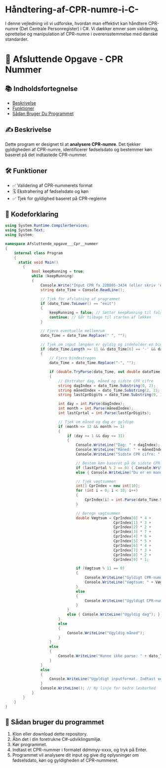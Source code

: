 # Håndtering-af-CPR-numre-i-C-
I denne vejledning vil vi udforske, hvordan man effektivt kan håndtere CPR-numre (Det Centrale Personregister) i C#. Vi dækker emner som validering, oprettelse og manipulation af CPR-numre i overensstemmelse med danske standarder.
# 🎉 Afsluttende Opgave - CPR Nummer

## 📚 Indholdsfortegnelse
- [Beskrivelse](#beskrivelse)
- [Funktioner](#funktioner)
- [Sådan Bruger Du Programmet](#-sådan-bruger-du-programmet)


## ✍️ Beskrivelse
Dette program er designet til at **analysere CPR-numre**. Det tjekker gyldigheden af CPR-numre, identificerer fødselsdato og bestemmer køn baseret på det indtastede CPR-nummer. 

## 🛠️ Funktioner
- ✅ Validering af CPR-nummerets format
- 🗓️ Ekstrahering af fødselsdato og køn
- ✅ Tjek for gyldighed baseret på CPR-reglerne





## 📜 Kodeforklaring
```csharp
using System.Runtime.CompilerServices;
using System.Text;
using System;

namespace Afsluttende_opgave___Cpr__nummer
{
    internal class Program
    {
      static void Main()
        {
            bool keepRunning = true;
            while (keepRunning)
            {
                Console.Write("Input CPR fx 220805-3434 (eller skriv 'exit' for at afslutte): ");
                string dato_Time = Console.ReadLine();

                // Tjek for afslutning af programmet
                if (dato_Time.ToLower() == "exit")
                {
                    keepRunning = false; // Sætter keepRunning til false for at afslutte løkken
                    continue; // Går tilbage til starten af løkken
                }

                // Fjern eventuelle mellemrum
                dato_Time = dato_Time.Replace(" ", "");

                // Tjek om input længden er gyldig og indeholder en bindestreg på den korrekte position
                if (dato_Time.Length >= 11 && dato_Time[6] == '-' && dato_Time.Length <= 11)
                {
                    // Fjern bindestregen
                    dato_Time = dato_Time.Replace("-", "");

                    if (double.TryParse(dato_Time, out double datoTime))
                    {
                        // Ekstraher dag, måned og sidste CPR cifre
                        string dagIndex = dato_Time.Substring(0, 2);
                        string månedIndex = dato_Time.Substring(2, 2);
                        string lastCprDigits = dato_Time.Substring(9, 1);

                        int day = int.Parse(dagIndex);
                        int month = int.Parse(månedIndex);
                        int lastCprtal = int.Parse(lastCprDigits);

                        // Tjek om måned og dag er gyldige
                        if (month <= 12 && month >= 1)
                        {
                            if (day >= 1 && day <= 31)
                            {
                                Console.WriteLine("Dag: " + dagIndex);
                                Console.WriteLine("Måned: " + månedIndex);
                                Console.WriteLine("Sidste CPR cifre: " + lastCprDigits);

                                // Bestem køn baseret på de sidste CPR cifre
                                if (lastCprtal % 2 == 0) { Console.WriteLine("Du er en kvinde"); }
                                else { Console.WriteLine("Du er en mand"); }

                                // Tjek vægtsummen
                                int[] CprIndex = new int[10];
                                for (int i = 0; i < 10; i++)
                                {
                                    CprIndex[i] = int.Parse(dato_Time.Substring(i, 1));
                                }

                                // Beregn vægtsummen
                                double Vægtsum = CprIndex[0] * 4 +
                                                 CprIndex[1] * 3 +
                                                 CprIndex[2] * 2 +
                                                 CprIndex[3] * 7 +
                                                 CprIndex[4] * 6 +
                                                 CprIndex[5] * 5 +
                                                 CprIndex[6] * 4 +
                                                 CprIndex[7] * 3 +
                                                 CprIndex[8] * 2 +
                                                 CprIndex[9] * 1;

                                if (Vægtsum % 11 == 0) 
                                {
                                    Console.WriteLine("Gyldigt CPR-nummer");
                                    Console.WriteLine("Vægtsum: " + Vægtsum);
                                }
                                else 
                                {
                                    Console.WriteLine("Ugyldigt CPR-nummer");
                                }
                            }
                            else { Console.WriteLine("Ugyldig dag"); }
                        }
                        else
                        {
                            Console.WriteLine("Ugyldig måned");
                        }
                    }
                    else
                    {
                        Console.WriteLine("Kunne ikke parse: " + dato_Time);
                    }
                }
                else
                {
                    Console.WriteLine("Ugyldigt inputformat. Indtast venligst i formatet 'ddmmyy-xxxx'.");
                }
                Console.WriteLine(); // Ny linje for bedre læsbarhed
            }
        }
    }
}
```
## 🚀 Sådan bruger du programmet
1. Klon eller download dette repository.
2. Åbn det i din foretrukne C#-udviklingsmiljø.
3. Kør programmet.
4. Indtast et CPR-nummer i formatet ddmmyy-xxxx, og tryk på Enter.
5. Programmet vil analysere dit input og give dig oplysninger om fødselsdato, køn og gyldigheden af CPR-nummeret.
